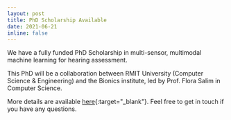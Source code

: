 ```yaml
---
layout: post
title: PhD Scholarship Available
date: 2021-06-21
inline: false
---
```


We have a fully funded PhD Scholarship in multi-sensor, multimodal machine learning for hearing assessment.

This PhD will be a collaboration between RMIT University (Computer Science & Engineering) and the Bionics institute, led by Prof. Flora Salim in Computer Science.

More details are available [here](https://www.rmit.edu.au/students/student-essentials/information-for/research-candidates/enriching-your-candidature/grants-and-scholarships/postgraduate-by-research/multi-sensor-multimodal-machine-learning-hearing-assessment){:target="_blank"}. Feel free to get in touch if you have any questions.
